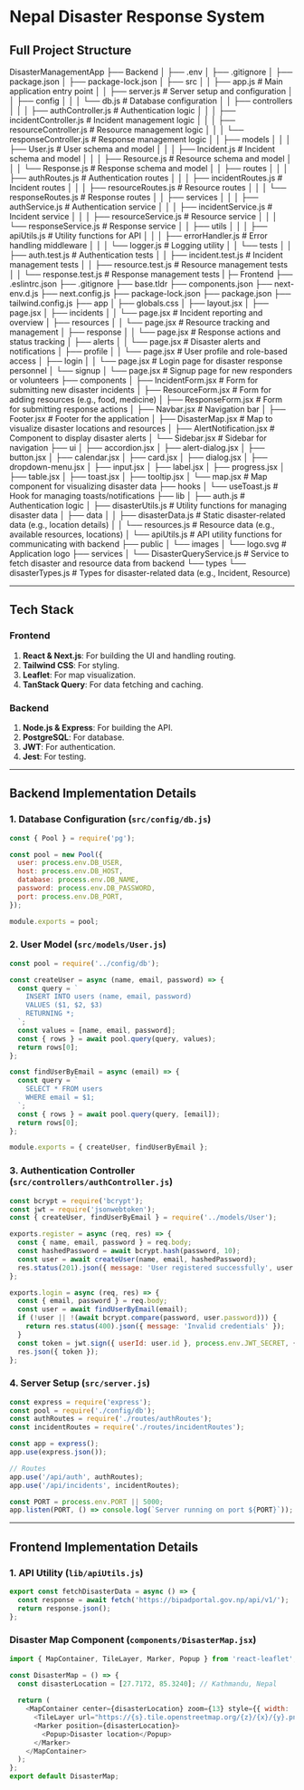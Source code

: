# Nepal Disaster Response System

## Full Project Structure

DisasterManagementApp
├── Backend
│ ├── .env
│ ├── .gitignore
│ ├── package.json
│ ├── package-lock.json
│ ├── src
│ │ ├── app.js # Main application entry point
│ │ ├── server.js # Server setup and configuration
│ │ ├── config
│ │ │ └── db.js # Database configuration
│ │ ├── controllers
│ │ │ ├── authController.js # Authentication logic
│ │ │ ├── incidentController.js # Incident management logic
│ │ │ ├── resourceController.js # Resource management logic
│ │ │ └── responseController.js # Response management logic
│ │ ├── models
│ │ │ ├── User.js # User schema and model
│ │ │ ├── Incident.js # Incident schema and model
│ │ │ ├── Resource.js # Resource schema and model
│ │ │ └── Response.js # Response schema and model
│ │ ├── routes
│ │ │ ├── authRoutes.js # Authentication routes
│ │ │ ├── incidentRoutes.js # Incident routes
│ │ │ ├── resourceRoutes.js # Resource routes
│ │ │ └── responseRoutes.js # Response routes
│ │ ├── services
│ │ │ ├── authService.js # Authentication service
│ │ │ ├── incidentService.js # Incident service
│ │ │ ├── resourceService.js # Resource service
│ │ │ └── responseService.js # Response service
│ │ ├── utils
│ │ │ ├── apiUtils.js # Utility functions for API
│ │ │ ├── errorHandler.js # Error handling middleware
│ │ │ └── logger.js # Logging utility
│ │ └── tests
│ │ ├── auth.test.js # Authentication tests
│ │ ├── incident.test.js # Incident management tests
│ │ ├── resource.test.js # Resource management tests
│ │ └── response.test.js # Response management tests
|
├─ Frontend
├── .eslintrc.json
├── .gitignore
├── base.tldr
├── components.json
├── next-env.d.js
├── next.config.js
├── package-lock.json
├── package.json
├── tailwind.config.js
├── app
│ ├── globals.css
│ ├── layout.jsx
│ ├── page.jsx
│ ├── incidents
│ │ └── page.jsx # Incident reporting and overview
│ ├── resources
│ │ └── page.jsx # Resource tracking and management
│ ├── response
│ │ └── page.jsx # Response actions and status tracking
│ ├── alerts
│ │ └── page.jsx # Disaster alerts and notifications
│ ├── profile
│ │ └── page.jsx # User profile and role-based access
│ ├── login
│ │ └── page.jsx # Login page for disaster response personnel
│ └── signup
│ └── page.jsx # Signup page for new responders or volunteers
├── components
│ ├── IncidentForm.jsx # Form for submitting new disaster incidents
│ ├── ResourceForm.jsx # Form for adding resources (e.g., food, medicine)
│ ├── ResponseForm.jsx # Form for submitting response actions
│ ├── Navbar.jsx # Navigation bar
│ ├── Footer.jsx # Footer for the application
│ ├── DisasterMap.jsx # Map to visualize disaster locations and resources
│ ├── AlertNotification.jsx # Component to display disaster alerts
│ └── Sidebar.jsx # Sidebar for navigation
├── ui
│ ├── accordion.jsx
│ ├── alert-dialog.jsx
│ ├── button.jsx
│ ├── calendar.jsx
│ ├── card.jsx
│ ├── dialog.jsx
│ ├── dropdown-menu.jsx
│ ├── input.jsx
│ ├── label.jsx
│ ├── progress.jsx
│ ├── table.jsx
│ ├── toast.jsx
│ ├── tooltip.jsx
│ └── map.jsx # Map component for visualizing disaster data
├── hooks
│ └── useToast.js # Hook for managing toasts/notifications
├── lib
│ ├── auth.js # Authentication logic
│ ├── disasterUtils.js # Utility functions for managing disaster data
│ ├── data
│ │ ├── disasterData.js # Static disaster-related data (e.g., location details)
│ │ └── resources.js # Resource data (e.g., available resources, locations)
│ └── apiUtils.js # API utility functions for communicating with backend
├── public
│ └── images
│ └── logo.svg # Application logo
├── services
│ └── DisasterQueryService.js # Service to fetch disaster and resource data from backend
└── types
└── disasterTypes.js # Types for disaster-related data (e.g., Incident, Resource)


---

## **Tech Stack**

### **Frontend**
1. **React & Next.js**: For building the UI and handling routing.
2. **Tailwind CSS**: For styling.
3. **Leaflet**: For map visualization.
4. **TanStack Query**: For data fetching and caching.

### **Backend**
1. **Node.js & Express**: For building the API.
2. **PostgreSQL**: For database.
3. **JWT**: For authentication.
4. **Jest**: For testing.

---

## **Backend Implementation Details**

### **1. Database Configuration (`src/config/db.js`)**
```javascript
const { Pool } = require('pg');

const pool = new Pool({
  user: process.env.DB_USER,
  host: process.env.DB_HOST,
  database: process.env.DB_NAME,
  password: process.env.DB_PASSWORD,
  port: process.env.DB_PORT,
});

module.exports = pool;
```

### **2. User Model (`src/models/User.js`)**

```javascript
const pool = require('../config/db');

const createUser = async (name, email, password) => {
  const query = `
    INSERT INTO users (name, email, password)
    VALUES ($1, $2, $3)
    RETURNING *;
  `;
  const values = [name, email, password];
  const { rows } = await pool.query(query, values);
  return rows[0];
};

const findUserByEmail = async (email) => {
  const query = `
    SELECT * FROM users
    WHERE email = $1;
  `;
  const { rows } = await pool.query(query, [email]);
  return rows[0];
};

module.exports = { createUser, findUserByEmail };
```

### **3. Authentication Controller (`src/controllers/authController.js`)**

```javascript
const bcrypt = require('bcrypt');
const jwt = require('jsonwebtoken');
const { createUser, findUserByEmail } = require('../models/User');

exports.register = async (req, res) => {
  const { name, email, password } = req.body;
  const hashedPassword = await bcrypt.hash(password, 10);
  const user = await createUser(name, email, hashedPassword);
  res.status(201).json({ message: 'User registered successfully', user });
};

exports.login = async (req, res) => {
  const { email, password } = req.body;
  const user = await findUserByEmail(email);
  if (!user || !(await bcrypt.compare(password, user.password))) {
    return res.status(400).json({ message: 'Invalid credentials' });
  }
  const token = jwt.sign({ userId: user.id }, process.env.JWT_SECRET, { expiresIn: '1h' });
  res.json({ token });
};
```

### **4. Server Setup (`src/server.js`)**

```javascript
const express = require('express');
const pool = require('./config/db');
const authRoutes = require('./routes/authRoutes');
const incidentRoutes = require('./routes/incidentRoutes');

const app = express();
app.use(express.json());

// Routes
app.use('/api/auth', authRoutes);
app.use('/api/incidents', incidentRoutes);

const PORT = process.env.PORT || 5000;
app.listen(PORT, () => console.log(`Server running on port ${PORT}`));
```

---

## **Frontend Implementation Details**

### **1. API Utility (`lib/apiUtils.js`)**

```javascript
export const fetchDisasterData = async () => {
  const response = await fetch('https://bipadportal.gov.np/api/v1/');
  return response.json();
};
```

### **Disaster Map Component (`components/DisasterMap.jsx`)**

```javascript
import { MapContainer, TileLayer, Marker, Popup } from 'react-leaflet';

const DisasterMap = () => {
  const disasterLocation = [27.7172, 85.3240]; // Kathmandu, Nepal
  
  return (
    <MapContainer center={disasterLocation} zoom={13} style={{ width: '100%', height: '400px' }}>
      <TileLayer url="https://{s}.tile.openstreetmap.org/{z}/{x}/{y}.png"/>
      <Marker position={disasterLocation}>
        <Popup>Disaster location</Popup>
      </Marker>
    </MapContainer>
  );
};
export default DisasterMap;
```